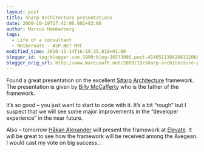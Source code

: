 ```yaml
---
layout: post
title: Sharp Architecture presentations
date: 2009-10-19T17:42:00.001+02:00
author: Marcus Hammarberg
tags:
  - Life of a consultant
  - NHibernate - ASP.NET MVC
modified_time: 2010-12-14T16:19:35.816+01:00
blogger_id: tag:blogger.com,1999:blog-36533086.post-4140511384266112060
blogger_orig_url: http://www.marcusoft.net/2009/10/sharp-architecture-presentations.html
---
```



Found a great presentation on the excellent
<a href="http://www.sharparchitecture.net/" target="_blank">S#arp
Architecture</a> framework. The presentation is given by
<a href="http://devlicio.us/blogs/billy_mccafferty/"
target="_blank">Billy McCafferty</a> who is the father of the framework.

It’s so good – you just want to start to code with it. It’s a bit
“rough” but I suspect that we will see some major improvements in the
“developer experience” in the near future.

Also – tomorrow <a href="http://blog.avegagroup.se/HakanAlexander/"
target="_blank">Håkan Alexander</a> will present the framework at
<a href="http://blog.avegagroup.se/Elevate" target="_blank">Elevate</a>.
It will be great to see how the framework will be received among the
Avegean. I would cast my vote on big success…

